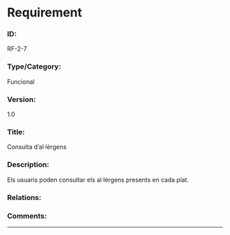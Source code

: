 # Requirement
### ID: 

RF-2-7
### Type/Category: 

Funcional
### Version: 

1.0
### Title: 

Consulta d’al·lèrgens
### Description: 

Els usuaris poden consultar els al·lèrgens presents en cada plat.
### Relations:  

### Comments:  

---